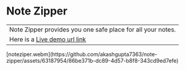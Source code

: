 # Note Zipper
<table>
<tr>
<td>
  Note Zipper provides you one safe place for all your notes.
</td>
 
</tr>
  <tr> <td>
    Here is a <a href="https://notes-zipper-app.onrender.com/">Live demo url link</a>
    </td>
  </tr>
</table>
[noteziper.webm](https://github.com/akashgupta7363/note-zipper/assets/63187954/86be371b-dc89-4d57-b8f8-343cd9ed7efe)

